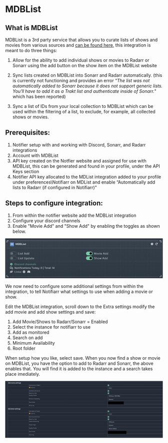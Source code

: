 # MDBList

## What is MDBList

MDBList is a 3rd party service that allows you to curate lists of shows and movies from various sources and [can be found here](https://mdblist.com), this integration is meant to do three things:

1. Allow for the ability to add individual shows or movies to Radarr or Sonarr using the add button on the show item on the MDBList website

2. Sync lists created on MDBList into Sonarr and Radarr automatically. (this is currently not functioning and provides an error “*The list was not automatically added to Sonarr because it does not support generic lists. You'll have to add it as a Trakt list and authenticate inside of Sonarr.*" which has been reported)
3. Sync a list of IDs from your local collection to MDBList which can be used within the filtering of a list, to exclude, for example, all collected shows or movies.

## **Prerequisites:**

1. Notifier setup with and working with Discord, Sonarr, and Radarr integrations
2. Account with MDBList
3. API key created on the Notfier website and assigned for use with MDBList, this can be generated and found in your profile, under the API Keys section
4. Notifier API key allocated to the MDList integration added to your profile under preferences\Notifiarr on MDList and enable “Automatically add lists to Radarr (if configured in Notifiarr)"

## **Steps to configure integration:**

1. From within the notifier website add the MDBList integration
2. Configure your discord channels
3. Enable "Movie Add" and "Show Add" by enabling the toggles as shown below.

![mdblist-movieaddtoggle.jpg](../../assets/screenshots/integrations/mdblist/mdblist-movieaddtoggle.jpg)

We now need to configure some additional settings from within the integration, to tell Notifiarr what settings to use when adding a movie or show.

Edit the MDBList integration, scroll down to the Extra settings modify the add movie and add show settings and save:

1. Add Movie/Shows to Radarr/Sonarr = Enabled
2. Select the instance for notifiarr to use
3. Add as monitored
4. Search on add
5. Minimum Availability
6. Root folder

When setup how you like, select save. When you now find a show or movie on MDBList, you have the option to add to Radarr and Sonarr, the above enables that. You will find it is added to the instance and a search takes place imediately.

![mdblist-movieaddsettings2.jpg](../../assets/screenshots/integrations/mdblist/mdblist-movieaddsettings2.jpg)
